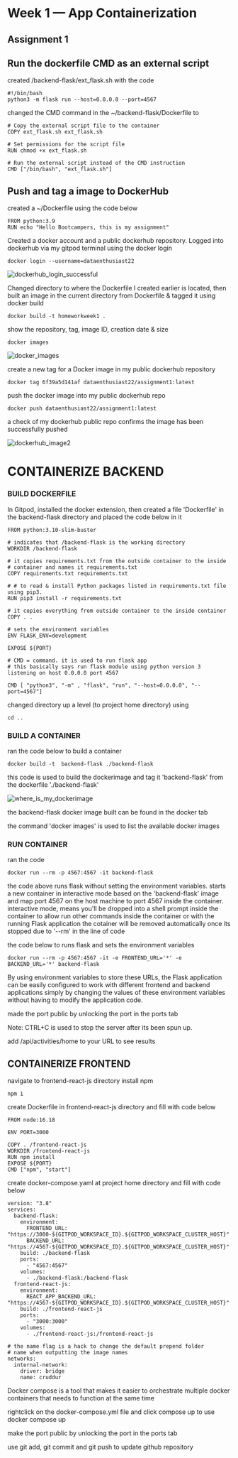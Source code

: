 # Week 1 — App Containerization

## Assignment 1

## Run the dockerfile CMD as an external script
created /backend-flask/ext_flask.sh with the code

```
#!/bin/bash
python3 -m flask run --host=0.0.0.0 --port=4567
```

changed the CMD command in the ~/backend-flask/Dockerfile to

```
# Copy the external script file to the container
COPY ext_flask.sh ext_flask.sh

# Set permissions for the script file
RUN chmod +x ext_flask.sh

# Run the external script instead of the CMD instruction
CMD ["/bin/bash", "ext_flask.sh"]
```

## Push and tag a image to DockerHub

created a ~/Dockerfile using the code below
```
FROM python:3.9
RUN echo "Hello Bootcampers, this is my assignment"
```

Created a docker account and a public dockerhub repository.
Logged into dockerhub via my gitpod terminal using the docker login 
```
docker login --username=dataenthusiast22
```
![dockerhub_login_successful](https://user-images.githubusercontent.com/113455719/220939666-ffd12a8e-64c4-458a-9ba6-e00e75fb1a8d.png)

Changed directory to where the Dockerfile I created earlier is located, then built an image in the current directory
from Dockerfile & tagged it using docker build

```
docker build -t homeworkweek1 .
```

show the repository, tag, image ID, creation date & size

```
docker images
```

![docker_images](https://user-images.githubusercontent.com/113455719/220939820-6c6790d3-98bb-49d9-8403-e85b6e9fe4b4.png)

create a new tag for a Docker image in my public dockerhub repository

```
docker tag 6f39a5d141af dataenthusiast22/assignment1:latest
```

push the docker image into my public dockerhub repo

```
docker push dataenthusiast22/assignment1:latest
```

a check of my dockerhub public repo confirms the image has been successfully pushed

![dockerhub_image2](https://user-images.githubusercontent.com/113455719/220939900-725fa2b5-d877-47a8-a29d-67b8548a7dad.png)


# CONTAINERIZE BACKEND

### BUILD DOCKERFILE

In Gitpod, installed the docker extension,
then created a file 'Dockerfile' in the backend-flask directory and placed
the code below in it

```
FROM python:3.10-slim-buster

# indicates that /backend-flask is the working directory
WORKDIR /backend-flask

# it copies requirements.txt from the outside container to the inside
# container and names it requirements.txt
COPY requirements.txt requirements.txt

# # to read & install Python packages listed in requirements.txt file using pip3.
RUN pip3 install -r requirements.txt

# it copies everything from outside container to the inside container
COPY . .

# sets the environment variables
ENV FLASK_ENV=development

EXPOSE ${PORT}

# CMD = command. it is used to run flask app
# this basically says run flask module using python version 3 listening on host 0.0.0.0 port 4567

CMD [ "python3", "-m" , "flask", "run", "--host=0.0.0.0", "--port=4567"]
```

changed directory up a level (to project home directory) using 
```
cd ..
```

### BUILD A CONTAINER
ran the code below to build a container
```
docker build -t  backend-flask ./backend-flask
```
this code is used to build the dockerimage and tag it 'backend-flask' from the dockerfile './backend-flask'


![where_is_my_dockerimage](https://user-images.githubusercontent.com/113455719/220203742-3bd63278-9b9a-432e-bf75-10a6f6c0daf6.png)


the backend-flask docker image built can be found in the docker tab 

the command 'docker images' is used to list the available docker images

### RUN CONTAINER
ran the code 
```
docker run --rm -p 4567:4567 -it backend-flask
```
the code above runs flask without setting the environment variables. starts a new container in interactive mode based on the 'backend-flask' image and map port 4567 on the host machine to port 4567 inside the container. interactive mode, means you'll be dropped into a shell prompt inside the container to allow run other commands inside the container or with the running Flask application the cotainer will be removed automatically once its stopped due to '--rm' in the line of code 

the code below to runs flask and sets the environment variables

```
docker run --rm -p 4567:4567 -it -e FRONTEND_URL='*' -e BACKEND_URL='*' backend-flask
```
By using environment variables to store these URLs, the Flask application can be easily configured to work with 
different frontend and backend applications simply by changing the values of these environment variables without 
having to modify the application code.

made the port public by unlocking the port in the ports tab

Note: CTRL+C is used to stop the server after its been spun up.

add /api/activities/home to your URL to see results


## CONTAINERIZE FRONTEND
navigate to frontend-react-js directory
install npm
```
npm i
```

create Dockerfile in frontend-react-js directory and fill with code below

```
FROM node:16.18

ENV PORT=3000

COPY . /frontend-react-js
WORKDIR /frontend-react-js
RUN npm install
EXPOSE ${PORT}
CMD ["npm", "start"]
```

create docker-compose.yaml at project home directory and fill with code below
```
version: "3.8"
services:
  backend-flask:
    environment:
      FRONTEND_URL: "https://3000-${GITPOD_WORKSPACE_ID}.${GITPOD_WORKSPACE_CLUSTER_HOST}"
      BACKEND_URL: "https://4567-${GITPOD_WORKSPACE_ID}.${GITPOD_WORKSPACE_CLUSTER_HOST}"
    build: ./backend-flask
    ports:
      - "4567:4567"
    volumes:
      - ./backend-flask:/backend-flask
  frontend-react-js:
    environment:
      REACT_APP_BACKEND_URL: "https://4567-${GITPOD_WORKSPACE_ID}.${GITPOD_WORKSPACE_CLUSTER_HOST}"
    build: ./frontend-react-js
    ports:
      - "3000:3000"
    volumes:
      - ./frontend-react-js:/frontend-react-js

# the name flag is a hack to change the default prepend folder
# name when outputting the image names
networks: 
  internal-network:
    driver: bridge
    name: cruddur
```

Docker compose is a tool that makes it easier to orchestrate multiple docker containers that needs to function at the same time

rightclick on the docker-compose.yml file and click compose up to use docker compose up

make the port public by unlocking the port in the ports tab

use git add, git commit and git push to update github repository
